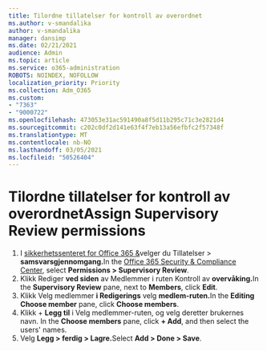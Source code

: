 ```yaml
---
title: Tilordne tillatelser for kontroll av overordnet
ms.author: v-smandalika
author: v-smandalika
manager: dansimp
ms.date: 02/21/2021
audience: Admin
ms.topic: article
ms.service: o365-administration
ROBOTS: NOINDEX, NOFOLLOW
localization_priority: Priority
ms.collection: Adm_O365
ms.custom:
- "7363"
- "9000722"
ms.openlocfilehash: 473053e31ac591490a8f5d11b295c71c3e2821d4
ms.sourcegitcommit: c202c0df2d141e63f4f7eb13a56efbfc2f57348f
ms.translationtype: MT
ms.contentlocale: nb-NO
ms.lasthandoff: 03/05/2021
ms.locfileid: "50526404"
---
```

# <a name="assign-supervisory-review-permissions"></a><span data-ttu-id="14539-102">Tilordne tillatelser for kontroll av overordnet</span><span class="sxs-lookup"><span data-stu-id="14539-102">Assign Supervisory Review permissions</span></span>

1. <span data-ttu-id="14539-103">I [sikkerhetssenteret for Office 365 &](https://sip.protection.office.com/homepage)velger du Tillatelser > **samsvarsgjennomgang.**</span><span class="sxs-lookup"><span data-stu-id="14539-103">In the [Office 365 Security & Compliance Center](https://sip.protection.office.com/homepage), select **Permissions > Supervisory Review**.</span></span>
2. <span data-ttu-id="14539-104">Klikk Rediger **ved siden** av Medlemmer i ruten Kontroll av **overvåking.**</span><span class="sxs-lookup"><span data-stu-id="14539-104">In the **Supervisory Review** pane, next to **Members**, click **Edit**.</span></span>
3. <span data-ttu-id="14539-105">Klikk Velg medlemmer **i Redigerings** velg **medlem-ruten.**</span><span class="sxs-lookup"><span data-stu-id="14539-105">In the **Editing Choose member** pane, click **Choose members**.</span></span>
4. <span data-ttu-id="14539-106">Klikk + **Legg til** i Velg medlemmer-ruten, og velg deretter brukernes navn. </span><span class="sxs-lookup"><span data-stu-id="14539-106">In the **Choose members** pane, click **+ Add**, and then select the users' names.</span></span>
5. <span data-ttu-id="14539-107">Velg **Legg > ferdig > Lagre.**</span><span class="sxs-lookup"><span data-stu-id="14539-107">Select **Add > Done > Save**.</span></span>